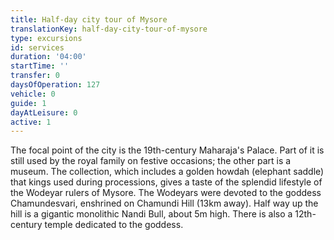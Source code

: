 ```yaml
---
title: Half-day city tour of Mysore
translationKey: half-day-city-tour-of-mysore
type: excursions
id: services
duration: '04:00'
startTime: ''
transfer: 0
daysOfOperation: 127
vehicle: 0
guide: 1
dayAtLeisure: 0
active: 1
---
```

The focal point of the city is the 19th-century Maharaja's Palace. Part of it is still used by the royal family on festive occasions; the other part is a museum. The collection, which includes a golden howdah (elephant saddle) that kings used during processions, gives a taste of the splendid lifestyle of the Wodeyar rulers of Mysore.     The Wodeyars were devoted to the goddess Chamundesvari, enshrined on Chamundi Hill (13km away). Half way up the hill is a gigantic monolithic Nandi Bull, about 5m high. There is also a 12th-century temple dedicated to the goddess.